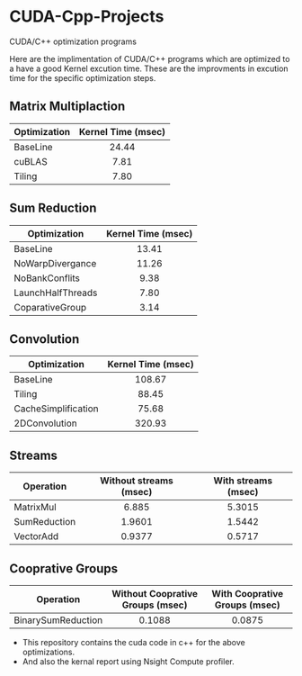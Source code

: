 # CUDA-Cpp-Projects
CUDA/C++ optimization programs 

Here are the implimentation of CUDA/C++ programs which are optimized to a have a good Kernel excution time.
These are the improvments in excution time for the specific optimization steps.

## Matrix Multiplaction 

| Optimization | Kernel Time (msec)        |
| -------------|:-------------------------:|
| BaseLine     |         24.44             |            
| cuBLAS       |         7.81              |            
| Tiling       |         7.80              |            
       

## Sum Reduction

| Optimization        | Kernel Time (msec)        |
| --------------------|:-------------------------:|
| BaseLine            |         13.41             |  
| NoWarpDivergance    |         11.26             |            
| NoBankConflits      |         9.38              |     
| LaunchHalfThreads   |         7.80              |
| CoparativeGroup     |         3.14              | 


## Convolution

| Optimization | Kernel Time (msec)        |
| -------------|:-------------------------:|
| BaseLine     |         108.67            |            
| Tiling       |          88.45            |            
| CacheSimplification |   75.68            |            
| 2DConvolution |        320.93            |


## Streams 

| Operation    | Without streams (msec)    |  With streams (msec)      |
| -------------|:-------------------------:|:-------------------------:|
| MatrixMul    |         6.885             |         5.3015            |
| SumReduction |         1.9601            |         1.5442            |
| VectorAdd    |         0.9377            |         0.5717            |


## Cooprative Groups

| Operation          | Without Cooprative Groups (msec)    |  With Cooprative Groups (msec)      |
| -------------------|:-----------------------------------:|:-----------------------------------:|
| BinarySumReduction |         0.1088                      |         0.0875                      |


* This repository contains the cuda code in c++ for  the above optimizations. 
* And also the kernal report using Nsight Compute profiler.
